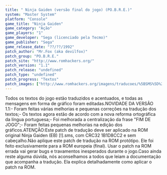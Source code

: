 ```yaml
---
title: " Ninja Gaiden (versão final do jogo) (PO.B.R.E.)"
system: "Master System"
platform: "Console"
game_title: "Ninja Gaiden"
game_category: "Ação"
game_players: "1"
game_developer: "Sega (licenciado pela Tecmo)"
game_publisher: "Sega"
game_release_date: "??/??/1992"
patch_author: "Mr.Fox (aka devilfox)"
patch_group: "PO.B.R.E."
patch_site: "http://www.romhackers.org/"
patch_version: "1.1"
patch_release: "undefined"
patch_type: "undefined"
patch_progress: "Textos"
patch_images: ["http://www.romhackers.org/imagens/traducoes/%5BSMS%5D%20Ninja%20Gaiden%20-%20POBRE%20-%204.png","http://www.romhackers.org/imagens/traducoes/%5BSMS%5D%20Ninja%20Gaiden%20-%20POBRE%20-%205.png","http://www.romhackers.org/imagens/traducoes/%5BSMS%5D%20Ninja%20Gaiden%20-%20POBRE%20-%206.png"]
---
```

Todos os textos do jogo estão traduzidos e acentuados, e todas as mensagens em forma de gráfico foram editadas.NOVIDADE DA VERSÃO 1.1:- Foram feitas várias melhorias e pequenas correções na tradução dos textos;- Os textos agora estão de acordo com a nova reforma ortográfica da língua portuguesa;- Foi melhorada a centralização da frase "FIM DE JOGO";- Foram feitas pequenas melhorias na edição dos gráficos.ATENÇÃO:Este patch de tradução deve ser aplicado na ROM original Ninja Gaiden (EB) [!].sms, com CRC32 1B1D8CC2 e sem cabeçalho.Não aplique este patch de tradução na ROM protótipo. Ele foi feito exclusivamente para a ROM europeia (final). Usar o patch na ROM errada vai gerar bugs e travamentos inesperados durante o jogo.Caso ainda reste alguma dúvida, nós aconselhamos a todos que leiam a documentação que acompanha a tradução. Ela explica detalhadamente como aplicar o patch na ROM.